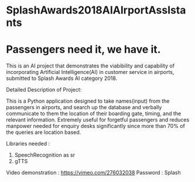 # SplashAwards2018AIAIrportAssIstants
# Passengers need it, we have it.

This is an AI project that demonstrates the viabibility and capability of incorporating Artificial Intelligence(AI) in customer service in airports, submitted to Splash Awards AI category 2018.

Detailed Description of Project:

This is a Python application designed to take names(input) from the passengers in airports, and search up the database and verbally communicate to them the location of their boarding gate, timing, and the relevant information. Extremely useful for forgetful passengers and reduces manpower needed for enquiry desks significantly since more than 70% of the queries are location based.

Libraries needed : 
1. SpeechRecognition as sr
2. gTTS

Video demonstration : https://vimeo.com/276032038
Password : Splash
